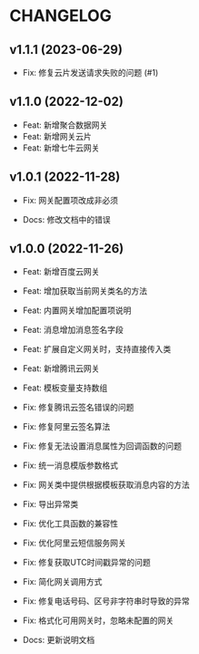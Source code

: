 # CHANGELOG


## v1.1.1 (2023-06-29)

- Fix: 修复云片发送请求失败的问题 (#1)

## v1.1.0 (2022-12-02)

- Feat: 新增聚合数据网关
- Feat: 新增网关云片
- Feat: 新增七牛云网关

## v1.0.1 (2022-11-28)

- Fix: 网关配置项改成非必须

- Docs: 修改文档中的错误

## v1.0.0 (2022-11-26)

- Feat: 新增百度云网关
- Feat: 增加获取当前网关类名的方法
- Feat: 内置网关增加配置项说明
- Feat: 消息增加消息签名字段
- Feat: 扩展自定义网关时，支持直接传入类
- Feat: 新增腾讯云网关
- Feat: 模板变量支持数组

- Fix: 修复腾讯云签名错误的问题
- Fix: 修复阿里云签名算法
- Fix: 修复无法设置消息属性为回调函数的问题
- Fix: 统一消息模版参数格式
- Fix: 网关类中提供根据模板获取消息内容的方法
- Fix: 导出异常类
- Fix: 优化工具函数的兼容性
- Fix: 优化阿里云短信服务网关
- Fix: 修复获取UTC时间戳异常的问题
- Fix: 简化网关调用方式
- Fix: 修复电话号码、区号非字符串时导致的异常
- Fix: 格式化可用网关时，忽略未配置的网关

- Docs: 更新说明文档
